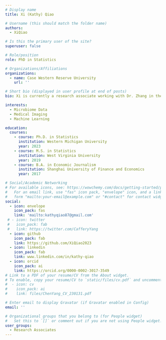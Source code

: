 ```yaml
---
# Display name
title: Xi (Kathy) Qiao

# Username (this should match the folder name)
authors:
  - XiQiao

# Is this the primary user of the site?
superuser: false

# Role/position
role: PhD in Statistics

# Organizations/Affiliations
organizations:
  - name: Case Western Reserve University
    url: ''

# Short bio (displayed in user profile at end of posts)
bio: Xi is currently a research associate working with Dr. Zhang in the Department of Population and Quantitative Health Sciences at Case Western Reserve University. She earned her doctorate degree in Statistics from Western Michigan University in 2023. Her doctoral research focused on High-dimensional Mediation Analysis. In a broader sense, her research interests include causal mediation analysis, high-dimensional genome-wide analysis, Bayesian inference, causal inference, dynamic borrowing methods, propensity score methods, and meta-analysis of real-world evidence.

interests:
  - Microbiome Data
  - Medical Imaging
  - Machine Learning

education:
  courses:
    - course: Ph.D. in Statistics
      institution: Western Michigan University
      year: 2023
    - course: M.S. in Statistics
      institution: West Virginia University 
      year: 2019
    - course: B.A. in Economic Journalism
      institution: Shanghai University of Finance and Economics 
      year: 2017

# Social/Academic Networking
# For available icons, see: https://wowchemy.com/docs/getting-started/page-builder/#icons
#   For an email link, use "fas" icon pack, "envelope" icon, and a link in the
#   form "mailto:your-email@example.com" or "#contact" for contact widget.
social:
  - icon: envelope
    icon_pack: fas
    link: 'mailto:kathyqiao87@gmail.com'
 # - icon: twitter
 #   icon_pack: fab
 #   link: https://twitter.com/CafferyYang
  - icon: github
    icon_pack: fab
    link: https://github.com/XiQiao2023
  - icon: linkedin
    icon_pack: fab
    link: www.linkedin.com/in/kathy-qiao
  - icon: orcid
    icon_pack: ai
    link: https://orcid.org/0000-0002-3017-3549
# Link to a PDF of your resume/CV from the About widget.
# To enable, copy your resume/CV to `static/files/cv.pdf` and uncomment the lines below.
#  - icon: cv
#    icon_pack: ai
#    link: files/ChenYang_CV_230131.pdf

# Enter email to display Gravatar (if Gravatar enabled in Config)
email: ''

# Organizational groups that you belong to (for People widget)
#   Set this to `[]` or comment out if you are not using People widget.
user_groups:
  - Research Associates
---
```



